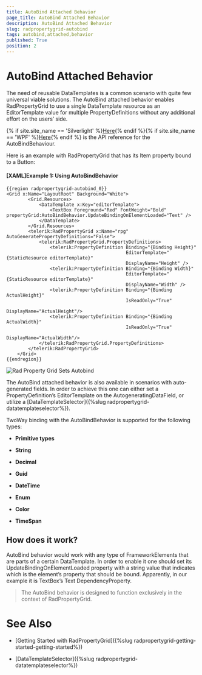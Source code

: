 ```yaml
---
title: AutoBind Attached Behavior
page_title: AutoBind Attached Behavior
description: AutoBind Attached Behavior
slug: radpropertygrid-autobind
tags: autobind,attached,behavior
published: True
position: 2
---
```


# AutoBind Attached Behavior



The need of reusable DataTemplates is a common scenario with quite few universal viable solutions. The AutoBind attached behavior enables RadPropertyGrid to use a single DataTemplate resource as an EditorTemplate value for multiple PropertyDefinitions without any additional effort on the users’ side.

{% if site.site_name == 'Silverlight' %}[Here](http://www.telerik.com/help/silverlight/t_telerik_windows_controls_data_propertygrid_autobindbehavior.html){% endif %}{% if site.site_name == 'WPF' %}[Here](http://www.telerik.com/help/wpf/t_telerik_windows_controls_data_propertygrid_autobindbehavior.html){% endif %} is the API reference for the AutoBindBehaviour.
        

Here is an example with RadPropertyGrid that has its Item property bound to a Button:
        

#### __[XAML]Example 1: Using AutoBindBehavior__

	{{region radpropertygrid-autobind_0}}
	<Grid x:Name="LayoutRoot" Background="White">
	        <Grid.Resources>
	            <DataTemplate x:Key="editorTemplate">
	                <TextBox Foreground="Red" FontWeight="Bold" propertyGrid:AutoBindBehavior.UpdateBindingOnElementLoaded="Text" />
	            </DataTemplate>
	        </Grid.Resources>
	        <telerik:RadPropertyGrid x:Name="rpg" AutoGeneratePropertyDefinitions="False">
	            <telerik:RadPropertyGrid.PropertyDefinitions>
	                <telerik:PropertyDefinition Binding="{Binding Height}" 
	                                            EditorTemplate="{StaticResource editorTemplate}" 
	                                            DisplayName="Height" />
	                <telerik:PropertyDefinition Binding="{Binding Width}" 
	                                            EditorTemplate="{StaticResource editorTemplate}" 
	                                            DisplayName="Width" />
	                <telerik:PropertyDefinition Binding="{Binding ActualHeight}" 
	                                            IsReadOnly="True"                                            
	                                            DisplayName="ActualHeight"/>
	                <telerik:PropertyDefinition Binding="{Binding ActualWidth}" 
	                                            IsReadOnly="True"                                            
	                                            DisplayName="ActualWidth"/>
	            </telerik:RadPropertyGrid.PropertyDefinitions>
	        </telerik:RadPropertyGrid>
	    </Grid>
	{{endregion}}

![Rad Property Grid Sets Autobind](images/RadPropertyGrid_Sets_Autobind.png)

The AutoBind attached behavior is also available in scenarios with auto-generated fields. In order to achieve this one can either set a PropertyDefinition’s EditorTemplate on the AutogeneratingDataField, or utilize a [DataTemplateSelector]({%slug radpropertygrid-datatemplateselector%}).
        

TwoWay binding with the AutoBindBehavior is supported for the following types:
        

* __Primitive types__
            

* __String__
            

* __Decimal__
            

* __Guid__
            

* __DateTime__
            

* __Enum__
            

* __Color__
            

* __TimeSpan__
            

## How does it work?

AutoBind behavior would work with any type of FrameworkElements that are parts of a certain DataTemplate. In order to enable it one should set its UpdateBindingOnElementLoaded property with a string value that indicates which is the element’s property that should be bound. Apparently, in our example it is TextBox’s Text DependencyProperty.

>The AutoBind behavior is designed to function exclusively in the context of RadPropertyGrid.
          

# See Also

 * [Getting Started with RadPropertyGrid]({%slug radpropertygrid-getting-started-getting-started%})

 * [DataTemplateSelector]({%slug radpropertygrid-datatemplateselector%})
